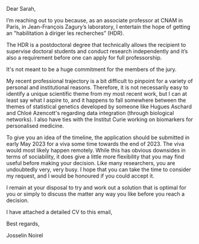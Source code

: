 Dear Sarah,
 
I’m reaching out to you because, as an associate professor at CNAM in Paris, in Jean-François Zagury’s laboratory, I entertain the hope of getting an "habilitation à diriger les recherches” (HDR).
 
The HDR is a postdoctoral degree that technically allows the recipient to supervise doctoral students and conduct research independently and it’s also a requirement before one can apply for full professorship.
 
It's not meant to be a huge commitment for the members of the jury.
 
My recent professional trajectory is a bit difficult to pinpoint for a variety of personal and institutional reasons. Therefore, it is not necessarily easy to identify a unique scientific theme from my most recent work, but I can at least say what I aspire to, and it happens to fall somewhere between the themes of statistical genetics developed by someone like Hugues Aschard and Chloé Azencott's regarding data integration (through biological networks). I also have ties with the Institut Curie working on biomarkers for personalised medicine.
 
To give you an idea of the timeline, the application should be submitted in early May 2023 for a viva some time towards the end of 2023.  The viva would most likely happen remotely.  While this has obvious downsides in terms of sociability, it does give a little more flexibility that you may find useful before making your decision.  Like many researchers, you are undoubtedly very, very busy. I hope that you can take the time to consider my request, and I would be honoured if you could accept it.
 
I remain at your disposal to try and work out a solution that is optimal for you or simply to discuss the matter any way you like before you reach a decision.
 
I have attached a detailed CV to this email,
 
Best regards,
 
Josselin Noirel
